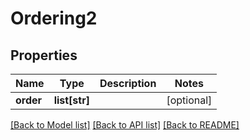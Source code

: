 # Ordering2

## Properties
Name | Type | Description | Notes
------------ | ------------- | ------------- | -------------
**order** | **list[str]** |  | [optional] 

[[Back to Model list]](../README.md#documentation-for-models) [[Back to API list]](../README.md#documentation-for-api-endpoints) [[Back to README]](../README.md)

